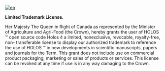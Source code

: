 [![en](https://img.shields.io/badge/lang-fr--CA-green.svg)](https://github.com/holos-aafc/Holos/blob/main/LIMITED_TRADEMARK_LICENSE.fr-CA.md)

**Limited Trademark License.** 

Her Majesty The Queen in Right of Canada as represented by the Minister of Agriculture and Agri-Food (the Crown), hereby grants the user of HOLOS :tm: open source code Holos 4 a limited, nonexclusive, revocable, royalty-free, non- transferable license to display our authorized trademark to reference the use of HOLOS :tm: in new developments in scientific manuscripts, papers and journals for the Term. This grant does not include use on commercial product packaging, marketing or sales of products or services.
This license can be revoked at any time if use is in any way damaging to the Crown. 